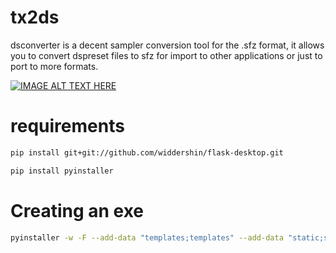 # tx2ds
dsconverter is a decent sampler conversion tool for the .sfz format, it allows you to convert dspreset files to sfz for import to other applications or just to port to more formats.

[![IMAGE ALT TEXT HERE](https://img.youtube.com/vi/hhsFu8nNcj8/0.jpg)](https://www.youtube.com/watch?v=hhsFu8nNcj8)


# requirements
```bash
pip install git+git://github.com/widdershin/flask-desktop.git
```
```bash
pip install pyinstaller 
```
# Creating an exe 
```bash
pyinstaller -w -F --add-data "templates;templates" --add-data "static;static" --icon=static/icon.ico --name=dsconverter main.py
```
